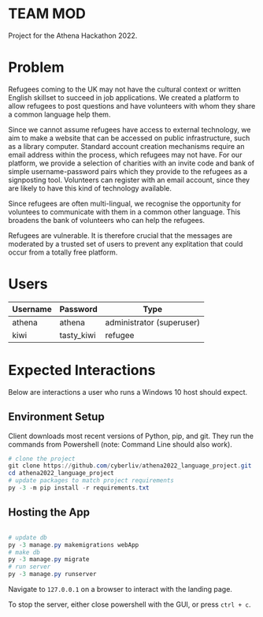 # TEAM MOD #
Project for the Athena Hackathon 2022.
# Problem #
Refugees coming to the UK may not have the cultural context or written English skillset to succeed in job applications. We created a platform to allow refugees to post questions and have volunteers with whom they share a common language help them. 

Since we cannot assume refugees have access to external technology, we aim to make a website that can be accessed on public infrastructure, such as a library computer. Standard account creation mechanisms require an email address within the process, which refugees may not have. For our platform, we provide a selection of charities with an invite code and bank of simple username-password pairs which they provide to the refugees as a signposting tool. Volunteers can register with an email account, since they are likely to have this kind of technology available.

Since refugees are often multi-lingual, we recognise the opportunity for voluntees to communicate with them in a common other language. This broadens the bank of volunteers who can help the refugees. 

Refugees are vulnerable. It is therefore crucial that the messages are moderated by a trusted set of users to prevent any explitation that could occur from a totally free platform.

# Users #

| Username | Password | Type |
| --- | --- | --- |
| athena | athena | administrator (superuser) |
| kiwi | tasty_kiwi | refugee |

# Expected Interactions #
Below are interactions a user who runs a Windows 10 host should expect.

## Environment Setup ##
Client downloads most recent versions of Python, pip, and git. They run the commands from Powershell (note: Command Line should also work).
```powershell
# clone the project
git clone https://github.com/cyberliv/athena2022_language_project.git
cd athena2022_language_project
# update packages to match project requirements
py -3 -m pip install -r requirements.txt
```

## Hosting the App ##
```powershell

# update db
py -3 manage.py makemigrations webApp
# make db
py -3 manage.py migrate
# run server
py -3 manage.py runserver
```
Navigate to `127.0.0.1` on a browser to interact with the landing page.

To stop the server, either close powershell with the GUI, or press `ctrl + c`.
